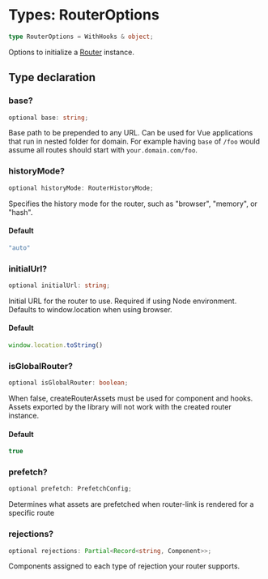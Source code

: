 # Types: RouterOptions

```ts
type RouterOptions = WithHooks & object;
```

Options to initialize a [Router](Router.md) instance.

## Type declaration

### base?

```ts
optional base: string;
```

Base path to be prepended to any URL. Can be used for Vue applications that run in nested folder for domain.
For example having `base` of `/foo` would assume all routes should start with `your.domain.com/foo`.

### historyMode?

```ts
optional historyMode: RouterHistoryMode;
```

Specifies the history mode for the router, such as "browser", "memory", or "hash".

#### Default

```ts
"auto"
```

### initialUrl?

```ts
optional initialUrl: string;
```

Initial URL for the router to use. Required if using Node environment. Defaults to window.location when using browser.

#### Default

```ts
window.location.toString()
```

### isGlobalRouter?

```ts
optional isGlobalRouter: boolean;
```

When false, createRouterAssets must be used for component and hooks. Assets exported by the library
will not work with the created router instance.

#### Default

```ts
true
```

### prefetch?

```ts
optional prefetch: PrefetchConfig;
```

Determines what assets are prefetched when router-link is rendered for a specific route

### rejections?

```ts
optional rejections: Partial<Record<string, Component>>;
```

Components assigned to each type of rejection your router supports.
